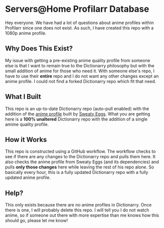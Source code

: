 # Servers@Home Profilarr Database
Hey everyone. We have had a lot of questions about anime profiles within Profilarr since one does not exist. As such, I have created this repo with a 1080p anime profile.

## Why Does This Exist?
My issue with getting a pre-existing anime quality profile from someone else is that I want to remain true to the Dictionarry philosophy but with the small addition of anime for those who need it. With someone else's repo, I have to use their **entire** repo and I do not want any other changes except an anime profile. I could not find a forked Dictionarry repo which fit that need.

## What I Built

This repo is an up-to-date Dictionarry repo (auto-pull enabled) with the addition of the [anime profile](https://github.com/sweatyeggs69/profilarr/blob/stable/profiles/Anime%201080p.yml) built by [Sweaty Eggs](https://github.com/sweatyeggs69/profilarr). What you are getting here is a **100% unaltered** Dictionarry repo with the addition of a single amime quality profile.

## How it Works

This repo is constructed using a GitHub workflow. The workflow checks to see if there are any changes to the Dictionarry repo and pulls them here. It also checks the anime profile from Sweaty Eggs (and its dependencies) and pulls **only those changes** here while leaving the rest of his repo alone. So basically every hour, this is a fully updated Dictionarry repo with a fully updated anime profile.

## Help?

This only exists because there are no anime profiles in Dictionarry. Once there is one, I will probably delete this repo. I will tell you I do not watch anime, so if someone out there with more expertise than me knows how this should go, please let me know!
